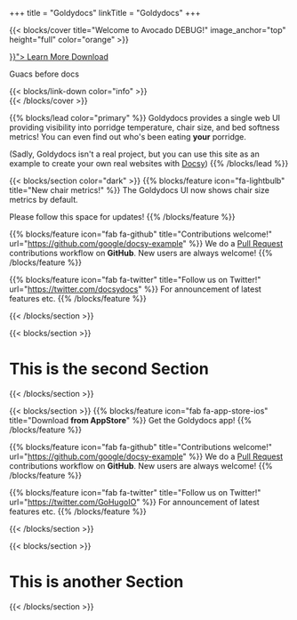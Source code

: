 +++
title = "Goldydocs"
linkTitle = "Goldydocs"
+++

{{< blocks/cover title="Welcome to Avocado DEBUG!" image_anchor="top" height="full" color="orange" >}}
<div class="mx-auto">
	<a class="btn btn-lg btn-primary mr-3 mb-4" href="{{< relref "/docs" >}}">
		Learn More <i class="fas fa-arrow-alt-circle-right ml-2"></i>
	</a>
	<a class="btn btn-lg btn-secondary mr-3 mb-4" href="https://github.com/google/docsy-example">
		Download <i class="fab fa-github ml-2 "></i>
	</a>
	<p class="lead mt-5">Guacs before docs</p>
	{{< blocks/link-down color="info" >}}
</div>
{{< /blocks/cover >}}


{{% blocks/lead color="primary" %}}
Goldydocs provides a single web UI providing visibility into porridge temperature, chair size, and bed softness metrics! You can even find out who's been eating **your** porridge.

(Sadly, Goldydocs isn't a real project, but you can use this site as an example to create your own real websites with [Docsy](http://docsy.dev))
{{% /blocks/lead %}}

{{< blocks/section color="dark" >}}
{{% blocks/feature icon="fa-lightbulb" title="New chair metrics!" %}}
The Goldydocs UI now shows chair size metrics by default.

Please follow this space for updates!
{{% /blocks/feature %}}


{{% blocks/feature icon="fab fa-github" title="Contributions welcome!" url="https://github.com/google/docsy-example" %}}
We do a [Pull Request](https://github.com/google/docsy-example/pulls) contributions workflow on **GitHub**. New users are always welcome!
{{% /blocks/feature %}}


{{% blocks/feature icon="fab fa-twitter" title="Follow us on Twitter!" url="https://twitter.com/docsydocs" %}}
For announcement of latest features etc.
{{% /blocks/feature %}}


{{< /blocks/section >}}


{{< blocks/section >}}
<div class="col">
<h1 class="text-center">This is the second Section</h1>
</div>

{{< /blocks/section >}}



{{< blocks/section >}}
{{% blocks/feature icon="fab fa-app-store-ios" title="Download **from AppStore**" %}}
Get the Goldydocs app!
{{% /blocks/feature %}}


{{% blocks/feature icon="fab fa-github" title="Contributions welcome!" url="https://github.com/google/docsy-example" %}}
We do a [Pull Request](https://github.com/google/docsy-example/pulls) contributions workflow on **GitHub**. New users are always welcome!
{{% /blocks/feature %}}


{{% blocks/feature icon="fab fa-twitter" title="Follow us on Twitter!" url="https://twitter.com/GoHugoIO" %}}
For announcement of latest features etc.
{{% /blocks/feature %}}


{{< /blocks/section >}}

{{< blocks/section >}}

<div class="col-12">
<h1 class="text-center">This is another Section</h1>
</div>

{{< /blocks/section >}}